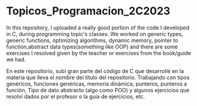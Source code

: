 # Topicos_Programacion_2C2023

In this repository, I uploaded a really good portion of the code I developed in C, during programming topic's classes.
We worked on generic types, generic functions, optimizing algorithms, dynamic memory, pointer to function,abstract data types(something like OOP) and there are some exercises I resolved given by the teacher or exercises from the book/guide we had.

En este repositorio, subí gran parte del código de C que desarrollé en la materia que lleva el nombre del título del repositorio.
Trabajando con tipos genéricos, funciones genéricas, memoria dinámica, punteros, punteros a función, Tipo de dato abstracto (algo como POO) y algunos ejercicios que resolví dados por el profesor o la guía de ejercicios, etc.
